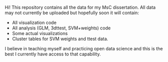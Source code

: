 Hi! This repository contains all the data for my MsC dissertation. All data may not currently be uploaded but hopefully soon it will contain: 
* All visualization code
* All analysis (GLM, 3dttest, SVM+weights) code
* Some actual visualizations
* Cluster tables for SVM weights and ttest data.


I believe in teaching myself and practicing open data science and this is the best I currently have access to that capability. 
